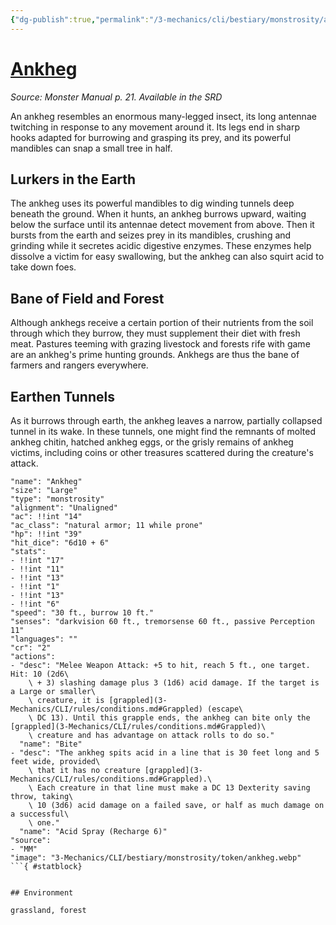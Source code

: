 ```yaml
---
{"dg-publish":true,"permalink":"/3-mechanics/cli/bestiary/monstrosity/ankheg/","tags":["ttrpg-cli/compendium/src/5e/mm","ttrpg-cli/monster/cr/2","ttrpg-cli/monster/environment/forest","ttrpg-cli/monster/environment/grassland","ttrpg-cli/monster/size/large","ttrpg-cli/monster/type/monstrosity"],"noteIcon":""}
---
```


# [Ankheg](3-Mechanics\CLI\bestiary\monstrosity/ankheg.md)
*Source: Monster Manual p. 21. Available in the <span title='Systems Reference Document (5.1)'>SRD</span>*  

An ankheg resembles an enormous many-legged insect, its long antennae twitching in response to any movement around it. Its legs end in sharp hooks adapted for burrowing and grasping its prey, and its powerful mandibles can snap a small tree in half.

## Lurkers in the Earth

The ankheg uses its powerful mandibles to dig winding tunnels deep beneath the ground. When it hunts, an ankheg burrows upward, waiting below the surface until its antennae detect movement from above. Then it bursts from the earth and seizes prey in its mandibles, crushing and grinding while it secretes acidic digestive enzymes. These enzymes help dissolve a victim for easy swallowing, but the ankheg can also squirt acid to take down foes.

## Bane of Field and Forest

Although ankhegs receive a certain portion of their nutrients from the soil through which they burrow, they must supplement their diet with fresh meat. Pastures teeming with grazing livestock and forests rife with game are an ankheg's prime hunting grounds. Ankhegs are thus the bane of farmers and rangers everywhere.

## Earthen Tunnels

As it burrows through earth, the ankheg leaves a narrow, partially collapsed tunnel in its wake. In these tunnels, one might find the remnants of molted ankheg chitin, hatched ankheg eggs, or the grisly remains of ankheg victims, including coins or other treasures scattered during the creature's attack.

```statblock
"name": "Ankheg"
"size": "Large"
"type": "monstrosity"
"alignment": "Unaligned"
"ac": !!int "14"
"ac_class": "natural armor; 11 while prone"
"hp": !!int "39"
"hit_dice": "6d10 + 6"
"stats":
- !!int "17"
- !!int "11"
- !!int "13"
- !!int "1"
- !!int "13"
- !!int "6"
"speed": "30 ft., burrow 10 ft."
"senses": "darkvision 60 ft., tremorsense 60 ft., passive Perception 11"
"languages": ""
"cr": "2"
"actions":
- "desc": "Melee Weapon Attack: +5 to hit, reach 5 ft., one target. Hit: 10 (2d6\
    \ + 3) slashing damage plus 3 (1d6) acid damage. If the target is a Large or smaller\
    \ creature, it is [grappled](3-Mechanics/CLI/rules/conditions.md#Grappled) (escape\
    \ DC 13). Until this grapple ends, the ankheg can bite only the [grappled](3-Mechanics/CLI/rules/conditions.md#Grappled)\
    \ creature and has advantage on attack rolls to do so."
  "name": "Bite"
- "desc": "The ankheg spits acid in a line that is 30 feet long and 5 feet wide, provided\
    \ that it has no creature [grappled](3-Mechanics/CLI/rules/conditions.md#Grappled).\
    \ Each creature in that line must make a DC 13 Dexterity saving throw, taking\
    \ 10 (3d6) acid damage on a failed save, or half as much damage on a successful\
    \ one."
  "name": "Acid Spray (Recharge 6)"
"source":
- "MM"
"image": "3-Mechanics/CLI/bestiary/monstrosity/token/ankheg.webp"
```{ #statblock}


## Environment

grassland, forest